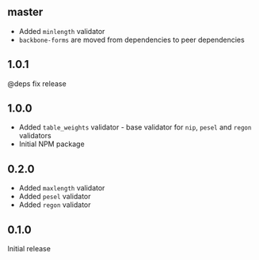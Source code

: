 ## master

* Added `minlength` validator
* `backbone-forms` are moved from dependencies to peer dependencies

## 1.0.1

@deps fix release

## 1.0.0

* Added `table_weights` validator - base validator for `nip`, `pesel` and `regon` validators
* Initial NPM package

## 0.2.0

* Added `maxlength` validator
* Added `pesel` validator
* Added `regon` validator

## 0.1.0

Initial release
